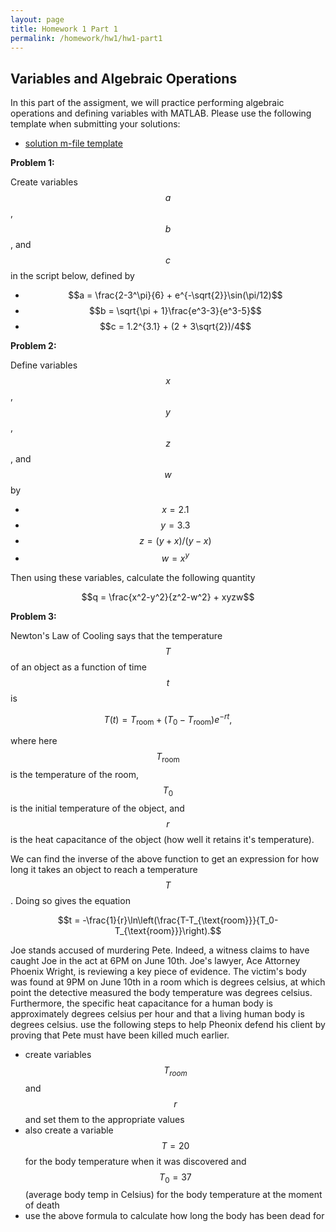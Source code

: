```yaml
---
layout: page
title: Homework 1 Part 1
permalink: /homework/hw1/hw1-part1
---
```


## Variables and Algebraic Operations
In this part of the assigment, we will practice performing algebraic operations and defining variables with MATLAB.  Please use the following template when submitting your solutions:

* [solution m-file template](hw1_part1.m)

**Problem 1:**

Create variables $$a$$, $$b$$, and $$c$$ in the script below, defined by

* $$a = \frac{2-3^\pi}{6} + e^{-\sqrt{2}}\sin(\pi/12)$$
* $$b = \sqrt{\pi + 1}\frac{e^3-3}{e^3-5}$$
* $$c = 1.2^{3.1} + (2 + 3\sqrt{2})/4$$

**Problem 2:**

Define variables $$x$$, $$y$$, $$z$$, and $$w$$ by

* $$x = 2.1$$
* $$y = 3.3$$
* $$z = (y+x)/(y-x)$$
* $$w = x^y$$

Then using these variables, calculate the following quantity

$$q = \frac{x^2-y^2}{z^2-w^2} + xyzw$$

**Problem 3:**

Newton's Law of Cooling says that the temperature $$T$$ of an object as a function of time $$t$$ is

$$T(t) = T_{\text{room}} + (T_0-T_{\text{room}})e^{-rt},$$

where here $$T_{\text{room}}$$ is the temperature of the room, $$T_0$$ is the initial temperature of the object, and $$r$$ is the heat capacitance of the object (how well it retains it's temperature).

We can find the inverse of the above function to get an expression for how long it takes an object to reach a temperature $$T$$.   Doing so gives the equation

$$t = -\frac{1}{r}\ln\left(\frac{T-T_{\text{room}}}{T_0-T_{\text{room}}}\right).$$

Joe stands accused of murdering Pete.  Indeed, a witness claims to have caught Joe in the act at 6PM on June 10th.  Joe's lawyer, Ace Attorney Phoenix Wright, is reviewing a key piece of evidence.  The victim's body was found at 9PM on June 10th in a room which is  degrees celsius, at which point the detective measured the body temperature was  degrees celsius.  Furthermore, the specific heat capacitance for a human body is approximately  degrees celsius per hour and that a living human body is  degrees celsius.  use the following steps to help Pheonix defend his client by proving that Pete must have been killed much earlier.
* create variables $$T_{room}$$ and $$r$$ and set them to the appropriate values
* also create a variable $$T=20$$ for the body temperature when it was discovered and $$T_0=37$$ (average body temp in Celsius) for the body temperature at the moment of death
* use the above formula to calculate how long the body has been dead for

